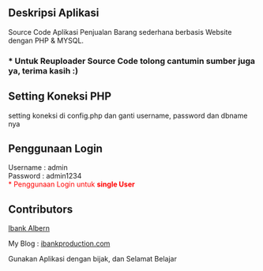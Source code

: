 ## Deskripsi Aplikasi 
Source Code Aplikasi Penjualan Barang sederhana berbasis Website dengan PHP & MYSQL.

### * Untuk Reuploader Source Code tolong cantumin sumber juga ya, terima kasih :)

## Setting Koneksi PHP
setting koneksi di config.php dan ganti username, password dan dbname nya

## Penggunaan Login
Username : admin
<br/>
Password : admin1234
<br>
<span style="color:red">* Penggunaan Login untuk <b>single User</b> </span>


## Contributors
<a href="https://ibankproduction.com/"> Ibank Albern</a>

My Blog : <a href="https://ibankproduction.com/"> ibankproduction.com</a>

Gunakan Aplikasi dengan bijak, dan Selamat Belajar
